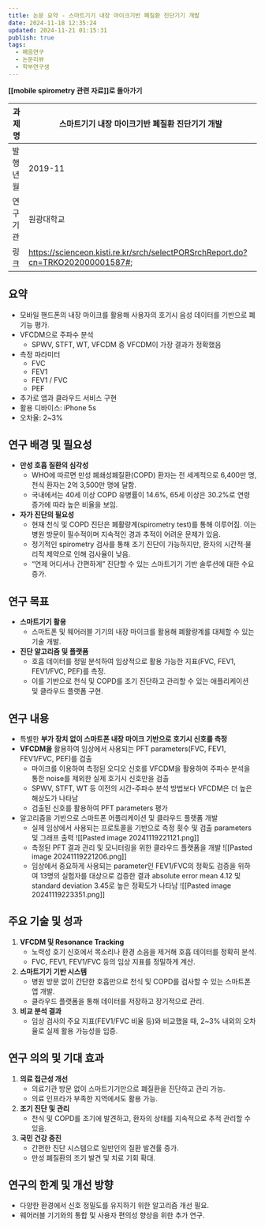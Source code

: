 ```yaml
---
title: 논문 요약 - 스마트기기 내장 마이크기반 폐질환 진단기기 개발
date: 2024-11-18 12:35:24
updated: 2024-11-21 01:15:31
publish: true
tags:
  - 폐음연구
  - 논문리뷰
  - 학부연구생
---
```

**[[mobile spirometry 관련 자료]]로 돌아가기**

| 과제명  | 스마트기기 내장 마이크기반 폐질환 진단기기 개발                                                      |
| ---- | ------------------------------------------------------------------------------- |
| 발행년월 | 2019-11                                                                         |
| 연구기관 | 원광대학교                                                                           |
| 링크   | https://scienceon.kisti.re.kr/srch/selectPORSrchReport.do?cn=TRKO202000001587#; |
## 요약
- 모바일 핸드폰의 내장 마이크를 활용해 사용자의 호기시 음성 데이터를 기반으로 폐기능 평가.
- VFCDM으로 주파수 분석
	- SPWV, STFT, WT, VFCDM 중 VFCDM이 가장 결과가 정확했음
- 측정 파라미터
	- FVC
	- FEV1
	- FEV1 / FVC
	- PEF
- 추가로 앱과 클라우드 서비스 구현
- 활용 디바이스: iPhone 5s
- 오차율: 2~3%

## 연구 배경 및 필요성
- **만성 호흡 질환의 심각성**
    - WHO에 따르면 만성 폐쇄성폐질환(COPD) 환자는 전 세계적으로 6,400만 명, 천식 환자는 2억 3,500만 명에 달함.
    - 국내에서는 40세 이상 COPD 유병률이 14.6%, 65세 이상은 30.2%로 연령 증가에 따라 높은 비율을 보임.
- **자가 진단의 필요성**
    - 현재 천식 및 COPD 진단은 폐활량계(spirometry test)를 통해 이루어짐. 이는 병원 방문이 필수적이며 지속적인 경과 추적이 어려운 문제가 있음.
    - 정기적인 spirometry 검사를 통해 조기 진단이 가능하지만, 환자의 시간적·물리적 제약으로 인해 검사율이 낮음.
    - “언제 어디서나 간편하게” 진단할 수 있는 스마트기기 기반 솔루션에 대한 수요 증가.

## 연구 목표
- **스마트기기 활용**
    - 스마트폰 및 웨어러블 기기의 내장 마이크를 활용해 폐활량계를 대체할 수 있는 기술 개발.
- **진단 알고리즘 및 플랫폼**
    - 호흡 데이터를 정밀 분석하여 임상적으로 활용 가능한 지표(FVC, FEV1, FEV1/FVC, PEF)를 측정.
    - 이를 기반으로 천식 및 COPD를 조기 진단하고 관리할 수 있는 애플리케이션 및 클라우드 플랫폼 구현.

## 연구 내용
- 특별한 **부가 장치 없이 스마트폰 내장 마이크 기반으로 호기시 신호를 측정**
- **VFCDM을** 활용하여 임상에서 사용되는 PFT parameters(FVC, FEV1, FEV1/FVC, PEF)를 검출
	- 마이크를 이용하여 측정된 오디오 신호를 VFCDM을 활용하여 주파수 분석을 통한 noise를 제외한 실제 호기시 신호만을 검출
	- SPWV, STFT, WT 등 이전의 시간-주파수 분석 방법보다 VFCDM은 더 높은 해상도가 나타남
	- 검출된 신호를 활용하여 PFT parameters 평가
- 알고리즘을 기반으로 스마트폰 어플리케이션 및 클라우드 플랫폼 개발
	- 실제 임상에서 사용되는 프로토콜을 기반으로 측정 횟수 및 검출 parameters 및 그래프 출력 ![[Pasted image 20241119221121.png]]
	- 측정된 PFT 결과 관리 및 모니터링을 위한 클라우드 플랫폼을 개발 ![[Pasted image 20241119221206.png]]
	- 임상에서 중요하게 사용되는 parameter인 FEV1/FVC의 정확도 검증을 위하여 13명의 실험자를 대상으로 검증한 결과 absolute error mean 4.12 및 standard deviation 3.45로 높은 정확도가 나타남 ![[Pasted image 20241119223351.png]]


## 주요 기술 및 성과
1. **VFCDM 및 Resonance Tracking**
    - 노력성 호기 신호에서 목소리나 환경 소음을 제거해 호흡 데이터를 정확히 분석.
    - FVC, FEV1, FEV1/FVC 등의 임상 지표를 정밀하게 계산.
2. **스마트기기 기반 시스템**
    - 병원 방문 없이 간단한 호흡만으로 천식 및 COPD를 검사할 수 있는 스마트폰 앱 개발.
    - 클라우드 플랫폼을 통해 데이터를 저장하고 장기적으로 관리.
3. **비교 분석 결과**
    - 임상 검사의 주요 지표(FEV1/FVC 비율 등)와 비교했을 때, 2~3% 내외의 오차율로 실제 활용 가능성을 입증.

## 연구 의의 및 기대 효과
1. **의료 접근성 개선**
    - 의료기관 방문 없이 스마트기기만으로 폐질환을 진단하고 관리 가능.
    - 의료 인프라가 부족한 지역에서도 활용 가능.
2. **조기 진단 및 관리**
    - 천식 및 COPD를 조기에 발견하고, 환자의 상태를 지속적으로 추적 관리할 수 있음.
3. **국민 건강 증진**
    - 간편한 진단 시스템으로 일반인의 질환 발견률 증가.
    - 만성 폐질환의 조기 발견 및 치료 기회 확대.

## 연구의 한계 및 개선 방향
- 다양한 환경에서 신호 정밀도를 유지하기 위한 알고리즘 개선 필요.
- 웨어러블 기기와의 통합 및 사용자 편의성 향상을 위한 추가 연구.
